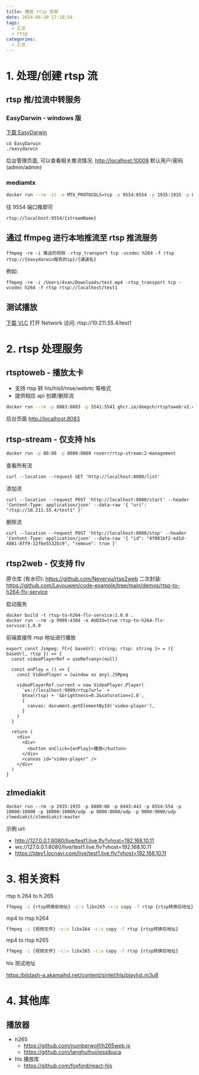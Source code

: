 ```yaml
---
title: 播放 rtsp 视频
date: 2024-06-30 17:18:54
tags:
  - 汇总
  - rtsp
categories:
  - 汇总
---
```


# 1. 处理/创建 rtsp 流

## rtsp 推/拉流中转服务

### EasyDarwin - windows 版

[下载 EasyDarwin](https://github.com/EasyDarwin/EasyDarwin/releases)

```
cd EasyDarwin
./easydarwin
```

后台管理页面, 可以查看相关推流情况. [http://localhost:10008](http://localhost:10008) 默认用户/密码(admin/admin)

### mediamtx

```bash
docker run --rm -it -e MTX_PROTOCOLS=tcp -p 9554:8554 -p 1935:1935 -p 8888:8888 -p 8889:8889 -p 8890:8890/udp bluenviron/mediamtx
```

往 9554 端口推即可

```shell
rtsp://localhost:9554/{streamName}
```

## 通过 ffmpeg 进行本地推流至 rtsp 推流服务

```shell
ffmpeg -re -i 推送的视频 -rtsp_transport tcp -vcodec h264 -f rtsp rtsp://{easydarwin服务的ip}/{通道名}
```

例如:

```shell
ffmpeg -re -i /Users/4van/Downloads/test.mp4 -rtsp_transport tcp -vcodec h264 -f rtsp rtsp://localhost/test1
```
## 测试播放

[下载 VLC](https://www.videolan.org/vlc/)
打开 Network
访问: rtsp://10.211.55.4/test1
# 2. rtsp 处理服务

## rtsptoweb - 播放太卡

- 支持 rtsp 转 hls/hlsll/mse/webrtc 等格式
- 提供相应 api 创建/删除流

```bash
docker run --rm -p 8083:8083 -p 5541:5541 ghcr.io/deepch/rtsptoweb:v2.4.3
```

后台页面 [http://localhost:8083](http://localhost:8083)

## rtsp-stream - 仅支持 hls

```bash
docker run -p 80:80 -p 8080:8080 roverr/rtsp-stream:2-management
```

查看所有流 

```shell
curl --location --request GET 'http://localhost:8080/list'
```

添加流

```shell
curl --location --request POST 'http://localhost:8080/start' --header 'Content-Type: application/json' --data-raw '{ "uri": "rtsp://10.211.55.4/test1" }'
```

删除流

```shell
curl --location --request POST 'http://localhost:8080/stop' --header 'Content-Type: application/json' --data-raw '{ "id": "4f081bf2-ed1d-4881-8ff9-32f6e5532bc9", "remove": true }'
```

## rtsp2web - 仅支持 flv

原仓库 (有水印): https://github.com/Neveryu/rtsp2web
二次封装: https://github.com/Layouwen/code-example/tree/main/demos/rtsp-to-h264-flv-service

启动服务

```shell
docker build -t rtsp-to-h264-flv-service:1.0.0 .
docker run --rm -p 9999:4384 -e AUDIO=true rtsp-to-h264-flv-service:1.0.0
```

前端直接传 rtsp 地址进行播放

```tsx
export const Jsmpeg: FC<{ baseUrl: string; rtsp: string }> = ({ baseUrl, rtsp }) => {
  const videoPlayerRef = useRef<any>(null)

  const onPlay = () => {
    const VideoPlayer = (window as any).JSMpeg

    videoPlayerRef.current = new VideoPlayer.Player(
      `ws://localhost:9999/rtsp?url=` +
      btoa(rtsp) + '&brightness=0.2&saturation=1.8',
      {
        canvas: document.getElementById('video-player'),
      }
    )
  }

  return (
    <div>
      <div>
        <button onClick={onPlay}>播放</button>
      </div>
      <canvas id="video-player" />
    </div>
  )
}
```

## zlmediakit

```shell
docker run --rm -p 2935:1935 -p 8080:80 -p 8443:443 -p 8554:554 -p 10000:10000 -p 10000:10000/udp -p 8000:8000/udp -p 9000:9000/udp zlmediakit/zlmediakit:master
```

示例 url:
- http://127.0.0.1:8080/live/test1.live.flv?vhost=192.168.10.11
- ws://127.0.0.1:8080/live/test1.live.flv?vhost=192.168.10.11
- https://tdev1.locnavi.com/live/test1.live.flv?vhost=192.168.10.11

# 3. 相关资料

rtsp h.264 to h.265

```bash
ffmpeg -i {rtsp转换前地址} -c:v libx265 -c:a copy -f rtsp {rtsp转换后地址}
```

mp4 to rtsp h264

```bash
ffmpeg -i {视频文件} -c:v libx264 -c:a copy -f rtsp {rtsp转换后地址}
```

mp4 to rtsp h265

```bash
ffmpeg -i {视频文件} -c:v libx265 -c:a copy -f rtsp {rtsp转换后地址}
```

hls 测试地址

[https:/bitdash-a.akamaihd.net/content/sintel/hls/playlist.m3u8](https:/bitdash-a.akamaihd.net/content/sintel/hls/playlist.m3u8)

# 4. 其他库

## 播放器

- h265
	- https://github.com/numberwolf/h265web.js
	- https://github.com/langhuihui/jessibuca
- hls 播放库
	- https://github.com/foxford/react-hls
